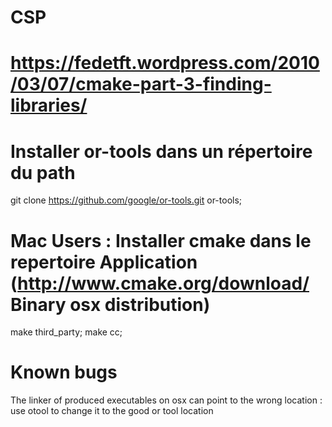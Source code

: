 # CSP
#
# https://fedetft.wordpress.com/2010/03/07/cmake-part-3-finding-libraries/
#
# Installer or-tools dans un répertoire du path
git clone https://github.com/google/or-tools.git or-tools;
# Mac Users : Installer cmake dans le repertoire Application (http://www.cmake.org/download/ Binary osx distribution)
make third_party;
make cc;
# Known bugs
The linker of produced executables on osx can point to the wrong location : use otool to change it to the good or tool location
